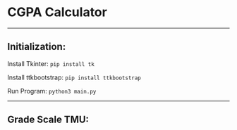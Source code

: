 # CGPA Calculator
---

## Initialization: 

Install Tkinter: 
``` pip install tk ```

Install ttkbootstrap: 
``` pip install ttkbootstrap ```

Run Program:
``` python3 main.py ```

---

## Grade Scale TMU: 
